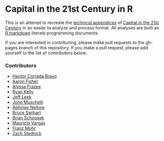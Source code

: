 Capital in the 21st Century in R
=======================

This is an attempt to recreate the [technical appendices](http://piketty.pse.ens.fr/en/capital21c2) of [Capital in the 21st Century](http://www.amazon.com/Capital-Twenty-First-Century-Thomas-Piketty/dp/067443000X)
in an easier to analyze and process format. All analyses are built as [R markdown](http://rmarkdown.rstudio.com/) literate 
programming documents.

If you are interested in contributing, please make pull requests to the gh-pages branch of this repository. If you make a pull 
request, please add yourself to the list of contributors below. 

### Contributors

* [Hector Corrada Bravo](http://www.cbcb.umd.edu/~hcorrada/)
* [Aaron Fisher](http://aaronjfisher.wordpress.com/)
* [Alyssa Frazee](http://alyssafrazee.com/)
* [Ryan Kelly](http://www.rmdk.ca)
* [Jeff Leek](http://jtleek.com)
* [John Muschelli](http://biostat.jhsph.edu/~jmuschel/)
* [Abhinav Nellore](http://www.biostat.jhsph.edu/people/postdocs/nellore.shtml)
* [Bruce Swihart](http://www.biostat.jhsph.edu/~bswihart/)
* [Brian Schousek](https://plus.google.com/107712647868079948212)
* [Mauricio Vargas](http://github.com/pachamaltese)
* [Franz Mohr](http://econometricswithr.wordpress.com/)
* [Zach Stednick](http://zachstednick.com)
